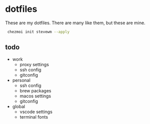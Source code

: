 # dotfiles

These are my dotfiles. There are many like them, but these are mine.

```bash
 chezmoi init stevewm --apply
```

## todo

- work
  - proxy settings
  - ssh config
  - gitconfig
- personal
  - ssh config
  - brew packages
  - macos settings
  - gitconfig
- global
  - vscode settings
  - terminal fonts
